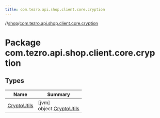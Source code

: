 ```yaml
---
title: com.tezro.api.shop.client.core.cryption
---
```

//[shop](../../index.html)/[com.tezro.api.shop.client.core.cryption](index.html)



# Package com.tezro.api.shop.client.core.cryption



## Types


| Name | Summary |
|---|---|
| [CryptoUtils](-crypto-utils/index.html) | [jvm]<br>object [CryptoUtils](-crypto-utils/index.html) |

